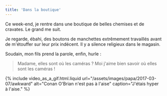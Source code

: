 ```yaml
---
title: 'Dans la boutique'
---
```


Ce week-end, je rentre dans une boutique de belles chemises et de cravates. Le grand me suit.

<!-- more -->

Je regarde, ébahi, des boutons de manchettes extrêmement travaillés avant de m'étouffer sur leur prix indécent. Il y a silence religieux dans le magasin.

Soudain, mon fils prend la parole, enfin, hurle :

> Madame, elles sont où les caméras ? Moi j'aime bien savoir où elles sont les caméras !

{% include video_as_a_gif.html.liquid
url="/assets/images/papa/2017-03-07/awkward"
alt="Conan O'Brian n'est pas à l'aise"
caption="J'étais hyper à l'aise."
%}
